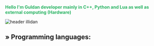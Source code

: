<span style="color: #26B260">**Hello I'm Guldan developer mainly in C++, Python and Lua as well as external computing (Hardware)**
</span>

![header illidan](https://user-images.githubusercontent.com/98873011/152193823-bf64b0bf-fb59-444b-879d-1059155690e7.gif)


## » Programming languages:
